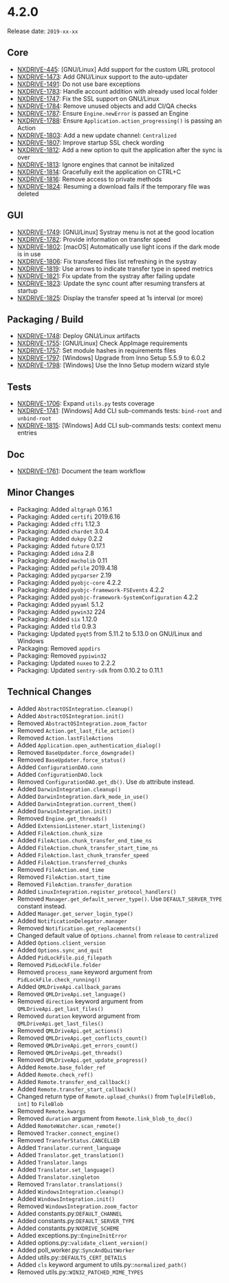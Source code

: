 # 4.2.0

Release date: `2019-xx-xx`

## Core

- [NXDRIVE-445](https://jira.nuxeo.com/browse/NXDRIVE-445): [GNU/Linux] Add support for the custom URL protocol
- [NXDRIVE-1473](https://jira.nuxeo.com/browse/NXDRIVE-1473): Add GNU/Linux support to the auto-updater
- [NXDRIVE-1491](https://jira.nuxeo.com/browse/NXDRIVE-1491): Do not use bare exceptions
- [NXDRIVE-1783](https://jira.nuxeo.com/browse/NXDRIVE-1783): Handle account addition with already used local folder
- [NXDRIVE-1747](https://jira.nuxeo.com/browse/NXDRIVE-1747): Fix the SSL support on GNU/Linux
- [NXDRIVE-1784](https://jira.nuxeo.com/browse/NXDRIVE-1784): Remove unused objects and add CI/QA checks
- [NXDRIVE-1787](https://jira.nuxeo.com/browse/NXDRIVE-1787): Ensure `Engine.newError` is passed an Engine
- [NXDRIVE-1788](https://jira.nuxeo.com/browse/NXDRIVE-1788): Ensure `Application.action_progressing()` is passing an Action
- [NXDRIVE-1803](https://jira.nuxeo.com/browse/NXDRIVE-1803): Add a new update channel: `Centralized`
- [NXDRIVE-1807](https://jira.nuxeo.com/browse/NXDRIVE-1807): Improve startup SSL check wording
- [NXDRIVE-1812](https://jira.nuxeo.com/browse/NXDRIVE-1812): Add a new option to quit the application after the sync is over
- [NXDRIVE-1813](https://jira.nuxeo.com/browse/NXDRIVE-1813): Ignore engines that cannot be initalized
- [NXDRIVE-1814](https://jira.nuxeo.com/browse/NXDRIVE-1814): Gracefully exit the application on CTRL+C
- [NXDRIVE-1816](https://jira.nuxeo.com/browse/NXDRIVE-1816): Remove access to private methods
- [NXDRIVE-1824](https://jira.nuxeo.com/browse/NXDRIVE-1824): Resuming a download fails if the temporary file was deleted

## GUI

- [NXDRIVE-1749](https://jira.nuxeo.com/browse/NXDRIVE-1749): [GNU/Linux] Systray menu is not at the good location
- [NXDRIVE-1782](https://jira.nuxeo.com/browse/NXDRIVE-1782): Provide information on transfer speed
- [NXDRIVE-1802](https://jira.nuxeo.com/browse/NXDRIVE-1802): [macOS] Automatically use light icons if the dark mode is in use
- [NXDRIVE-1806](https://jira.nuxeo.com/browse/NXDRIVE-1806): Fix transfered files list refreshing in the systray
- [NXDRIVE-1819](https://jira.nuxeo.com/browse/NXDRIVE-1819): Use arrows to indicate transfer type in speed metrics
- [NXDRIVE-1821](https://jira.nuxeo.com/browse/NXDRIVE-1821): Fix update from the systray after failing update
- [NXDRIVE-1823](https://jira.nuxeo.com/browse/NXDRIVE-1823): Update the sync count after resuming transfers at startup
- [NXDRIVE-1825](https://jira.nuxeo.com/browse/NXDRIVE-1825): Display the transfer speed at 1s interval (or more)

## Packaging / Build

- [NXDRIVE-1748](https://jira.nuxeo.com/browse/NXDRIVE-1748): Deploy GNU/Linux artifacts
- [NXDRIVE-1755](https://jira.nuxeo.com/browse/NXDRIVE-1755): [GNU/Linux] Check AppImage requirements
- [NXDRIVE-1757](https://jira.nuxeo.com/browse/NXDRIVE-1757): Set module hashes in requirements files
- [NXDRIVE-1797](https://jira.nuxeo.com/browse/NXDRIVE-1797): [Windows] Upgrade from Inno Setup 5.5.9 to 6.0.2
- [NXDRIVE-1798](https://jira.nuxeo.com/browse/NXDRIVE-1798): [Windows] Use the Inno Setup modern wizard style

## Tests

- [NXDRIVE-1706](https://jira.nuxeo.com/browse/NXDRIVE-1706): Expand `utils.py` tests coverage
- [NXDRIVE-1741](https://jira.nuxeo.com/browse/NXDRIVE-1741): [Windows] Add CLI sub-commands tests: `bind-root` and `unbind-root`
- [NXDRIVE-1815](https://jira.nuxeo.com/browse/NXDRIVE-1815): [Windows] Add CLI sub-commands tests: context menu entries

## Doc

- [NXDRIVE-1761](https://jira.nuxeo.com/browse/NXDRIVE-1761): Document the team workflow

## Minor Changes

- Packaging: Added `altgraph` 0.16.1
- Packaging: Added `certifi` 2019.6.16
- Packaging: Added `cffi` 1.12.3
- Packaging: Added `chardet` 3.0.4
- Packaging: Added `dukpy` 0.2.2
- Packaging: Added `future` 0.17.1
- Packaging: Added `idna` 2.8
- Packaging: Added `macholib` 0.11
- Packaging: Added `pefile` 2019.4.18
- Packaging: Added `pycparser` 2.19
- Packaging: Added `pyobjc-core` 4.2.2
- Packaging: Added `pyobjc-framework-FSEvents` 4.2.2
- Packaging: Added `pyobjc-framework-SystemConfiguration` 4.2.2
- Packaging: Added `pyyaml` 5.1.2
- Packaging: Added `pywin32` 224
- Packaging: Added `six` 1.12.0
- Packaging: Added `tld` 0.9.3
- Packaging: Updated `pyqt5` from 5.11.2 to 5.13.0 on GNU/Linux and Windows
- Packaging: Removed `appdirs`
- Packaging: Removed `pypiwin32`
- Packaging: Updated `nuxeo` to 2.2.2
- Packaging: Updated `sentry-sdk` from 0.10.2 to 0.11.1

## Technical Changes

- Added `AbstractOSIntegration.cleanup()`
- Added `AbstractOSIntegration.init()`
- Removed `AbstractOSIntegration.zoom_factor`
- Removed `Action.get_last_file_action()`
- Removed `Action.lastFileActions`
- Added `Application.open_authentication_dialog()`
- Removed `BaseUpdater.force_downgrade()`
- Removed `BaseUpdater.force_status()`
- Added `ConfigurationDAO.conn`
- Added `ConfigurationDAO.lock`
- Removed `ConfigurationDAO.get_db()`. Use `db` attribute instead.
- Added `DarwinIntegration.cleanup()`
- Added `DarwinIntegration.dark_mode_in_use()`
- Added `DarwinIntegration.current_them()`
- Added `DarwinIntegration.init()`
- Removed `Engine.get_threads()`
- Added `ExtensionListener.start_listening()`
- Added `FileAction.chunk_size`
- Added `FileAction.chunk_transfer_end_time_ns`
- Added `FileAction.chunk_transfer_start_time_ns`
- Added `FileAction.last_chunk_transfer_speed`
- Added `FileAction.transferred_chunks`
- Removed `FileAction.end_time`
- Removed `FileAction.start_time`
- Removed `FileAction.transfer_duration`
- Added `LinuxIntegration.register_protocol_handlers()`
- Removed `Manager.get_default_server_type()`. Use `DEFAULT_SERVER_TYPE` constant instead.
- Added `Manager.get_server_login_type()`
- Added `NotificationDelegator.manager`
- Removed `Notification.get_replacements()`
- Changed default value of `Options.channel` from `release` to `centralized`
- Added `Options.client_version`
- Added `Options.sync_and_quit`
- Added `PidLockFile.pid_filepath`
- Removed `PidLockFile.folder`
- Removed `process_name` keyword argument from `PidLockFile.check_running()`
- Added `QMLDriveApi.callback_params`
- Removed `QMLDriveApi.set_language()`
- Removed `direction` keyword argument from `QMLDriveApi.get_last_files()`
- Removed `duration` keyword argument from `QMLDriveApi.get_last_files()`
- Removed `QMLDriveApi.get_actions()`
- Removed `QMLDriveApi.get_conflicts_count()`
- Removed `QMLDriveApi.get_errors_count()`
- Removed `QMLDriveApi.get_threads()`
- Removed `QMLDriveApi.get_update_progress()`
- Added `Remote.base_folder_ref`
- Added `Remote.check_ref()`
- Added `Remote.transfer_end_callback()`
- Added `Remote.transfer_start_callback()`
- Changed return type of `Remote.upload_chunks()` from `Tuple[FileBlob, int]` to `FileBlob`
- Removed `Remote.kwargs`
- Removed `duration` argument from `Remote.link_blob_to_doc()`
- Added `RemoteWatcher.scan_remote()`
- Removed `Tracker.connect_engine()`
- Removed `TransferStatus.CANCELLED`
- Added `Translator.current_language`
- Added `Translator.get_translation()`
- Added `Translator.langs`
- Added `Translator.set_language()`
- Added `Translator.singleton`
- Removed `Translator.translations()`
- Added `WindowsIntegration.cleanup()`
- Added `WindowsIntegration.init()`
- Removed `WindowsIntegration.zoom_factor`
- Added constants.py:`DEFAULT_CHANNEL`
- Added constants.py:`DEFAULT_SERVER_TYPE`
- Added constants.py:`NXDRIVE_SCHEME`
- Added exceptions.py::`EngineInitError`
- Added options.py::`validate_client_version()`
- Added poll_worker.py::`SyncAndQuitWorker`
- Added utils.py::`DEFAULTS_CERT_DETAILS`
- Added `cls` keyword argument to utils.py::`normalized_path()`
- Removed utils.py::`WIN32_PATCHED_MIME_TYPES`
